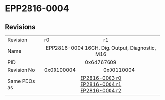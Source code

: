# EPP2816-0004

## Revisions
<table>
<tr>
<td>Revision</td>
<td>r0</td>
<td>r1</td>
</tr>
<tr>
<td>Name</td>
<td colspan=2 align="center">EPP2816-0004 16CH. Dig. Output, Diagnostic, M16</td>
</tr>
<tr>
<td>PID</td>
<td colspan=2 align="center">0x64767609</td>
</tr>
<tr>
<td>Revision No</td>
<td>0x00100004</td>
<td>0x00110004</td>
</tr>
<tr>
<td>Same PDOs as</td>
<td colspan=2 align="center"><a href="EP2816-0003.md">EP2816-0003 r0</a><br/><a href="EP2816-0004.md">EP2816-0004 r1</a><br/><a href="EP2816-0004.md">EP2816-0004 r2</a></td>
</tr>
</table>

